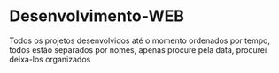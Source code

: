 # Desenvolvimento-WEB
Todos os projetos desenvolvidos até o momento ordenados por tempo, todos estão separados por nomes, apenas procure pela data, procurei deixa-los organizados
